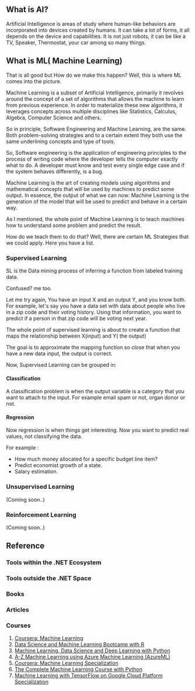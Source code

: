 
## What is AI?
<p>Artificial Intelligence is areas of study where human-like&nbsp;behaviors are incorporated into devices created by humans. It can take a lot of forms, it all depends&nbsp;on the device and capabilities. It is not just robots, it can be like a TV, Speaker, Thermostat, your car among so many things.&nbsp;</p>

##  What is ML( Machine Learning)
That is all good but How do we make this happen? Well, this is where ML comes into the picture.

Machine Learning is a subset of Artificial Intelligence, primarily&nbsp;it revolves around the concept of a set of algorithms that allows the machine to learn from previous experience. In order to materialize these new algorithms, it leverages concepts across multiple disciplines like Statistics, Calculus, Algebra, Computer Science and others.

So in principle, Software Engineering and Machine Learning,&nbsp;are the same. Both problem-solving strategies and to a certain extent they both use the same underlining concepts and type of tools.

So, Software engineering is the application of engineering&nbsp;principles to the process of writing code where the developer tells the computer exactly what to do. A developer must know and test every single edge case and if the system behaves differently, is a bug.

Machine Learning is the art of creating models using algorithms and mathematical concepts that will be used by machines to predict some output. In essence,&nbsp;the output of what we can now: Machine Learning is the generation of the model that will be used to predict and behave in a certain way.

As I mentioned, the whole point of Machine Learning is to teach machines how to understand&nbsp;some problem and predict the result.

How do we teach them to do that? Well, there are certain ML Strategies that we could apply.
Here you have a list.

### Supervised Learning
SL is the Data mining process of inferring a function from labeled training data.

Confused? me too.

Let me try again, You have an input X and an output Y, and you know both. For example, let's say you have a data set with data about people who live in a zip code and their voting history. Using that information, you want to predict if a person in that zip code will be voting next year.</p>
<p>The whole point of supervised learning is about to create a function&nbsp;that maps the relationship between X(input) and Y( the output)</p>
<p>The goal is to approximate the mapping function so close that when you have a new data input, the output is correct.</p>
<p>Now, Supervised Learning can be grouped in:</p>
<h4>Classification</h4>
<p>A classification problem is when the output variable is a category that you want to attach to the input. For example email spam or not, organ donor or not.</p>
<h4>Regression&nbsp;</h4>
<p>Now regression is when things get interesting. Now you want to predict real values, not classifying the data.</p>
<p>For example :&nbsp;</p>
<ul>
<li>How much money allocated for a specific budget line item?</li>
<li>Predict economist growth of a state.</li>
<li>Salary estimation.</li>
</ul>
<h3>Unsupervised Learning</h3>
<p>(Coming soon..)</p>
<h3>Reinforcement Learning</h3>
<p>(Coming soon..)</p>
<h2>Reference</h2>
<h3>Tools within the .NET Ecosystem</h3>
<h3>Tools outside the .NET Space</h3>
<h3>Books</h3>
<h3>Articles</h3>
<h3>Courses</h3>
<ol>
<li><a href="https://www.coursera.org/learn/machine-learning">Coursera: Machine Learning</a></li>
<li><a href="https://www.udemy.com/data-science-and-machine-learning-bootcamp-with-r/">Data Science and Machine Learning Bootcamp with R</a></li>
<li><a href="https://www.udemy.com/data-science-and-machine-learning-with-python-hands-on">Machine Learning, Data Science and Deep Learning with Python</a></li>
<li><a href="https://www.udemy.com/machine-learning-using-azureml">A-Z Machine Learning using Azure Machine Learning (AzureML)</a></li>
<li><a href="https://www.coursera.org/specializations/machine-learning">Coursera: Machine Learning Specialization</a></li>
<li><a href="https://www.udemy.com/machine-learning-course-with-python">The Complete Machine Learning Course with Python</a></li>
<li><a href="https://www.coursera.org/specializations/machine-learning-tensorflow-gcp">Machine Learning with TensorFlow on Google Cloud Platform Specialization</a></li>
</ol>

<!-- wp:paragraph -->
<p></p>
<!-- /wp:paragraph -->
